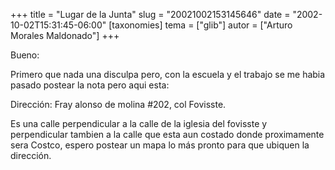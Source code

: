 +++
title = "Lugar de la Junta"
slug = "20021002153145646"
date = "2002-10-02T15:31:45-06:00"
[taxonomies]
tema = ["glib"]
autor = ["Arturo Morales Maldonado"]
+++

Bueno:

Primero que nada una disculpa pero, con la escuela y el trabajo se me
habia pasado postear la nota pero aqui esta:

Dirección: Fray alonso de molina #202, col Fovisste.

Es una calle perpendicular a la calle de la iglesia del fovisste y
perpendicular tambien a la calle que esta aun costado donde proximamente
sera Costco, espero postear un mapa lo más pronto para que ubiquen la
dirección.

